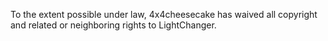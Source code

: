 To the extent possible under law, 4x4cheesecake has waived all copyright and related or neighboring rights to LightChanger. 